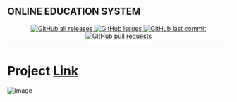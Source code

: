 ## ONLINE EDUCATION SYSTEM

<p align="center">
    <a href="https://github.com/vasu-1/University-Website">
      <img alt="GitHub all releases" src="https://img.shields.io/github/downloads/vasu-1/University-Website/total?label=Downloads&logo=github">
    </a>
    <a href="https://github.com/vasu-1/University-Website/issues">
      <img alt="GitHub issues" src="https://img.shields.io/github/issues/vasu-1/University-Website?logo=github">
    </a>
    <a href="https://github.com/vasu-1/University-Website/commits">
      <img alt="GitHub last commit" src="https://img.shields.io/github/last-commit/vasu-1/University-Website?logo=github">
    </a>
    <a href="https://github.com/vasu-1/University-Website/pulls">
      <img alt="GitHub pull requests" src="https://img.shields.io/github/issues-pr/vasu-1/University-Website?logo=github">
    </a>
   </p>

---
  
  # Project [Link](http://sadhu.mywebcommunity.org/)
  
  ![image](https://user-images.githubusercontent.com/76911582/138220565-696c0125-2891-4e6f-a787-02d3eae9e325.png)
